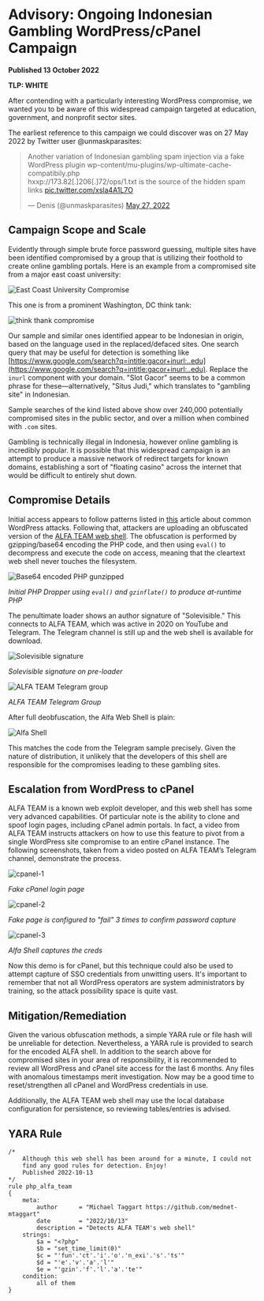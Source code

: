 # Advisory: Ongoing Indonesian Gambling WordPress/cPanel Campaign

**Published 13 October 2022**

**TLP: WHITE**

After contending with a particularly interesting WordPress compromise, we wanted you to be aware of this widespread campaign targeted at education, government, and nonprofit sector sites.

The earliest reference to this campaign we could discover was on 27 May 2022 by Twitter user @unmaskparasites:

<blockquote class="twitter-tweet"><p lang="en" dir="ltr">Another variation of Indonesian gambling spam injection via a fake WordPress plugin wp-content/mu-plugins/wp-ultimate-cache-compatibily.php<br>hxxp://173.82[.]206[.]72/ops/1.txt is the source of the hidden spam links <a href="https://t.co/xsla4A1L7O">pic.twitter.com/xsla4A1L7O</a></p>&mdash; Denis (@unmaskparasites) <a href="https://twitter.com/unmaskparasites/status/1530296554451415040?ref_src=twsrc%5Etfw">May 27, 2022</a></blockquote>

## Campaign Scope and Scale

Evidently through simple brute force password guessing, multiple sites have been identified compromised by a group that is utilizing their foothold to create online gambling portals. Here is an example from a compromised site from a major east coast university:

![East Coast University Compromise](img/university.png)

This one is from a prominent Washington, DC think tank:

![think thank compromise](img/thinktank.png)
 
Our sample and similar ones identified appear to be Indonesian in origin, based on the language used in the replaced/defaced sites. One search query that may be useful for detection is something like [https://www.google.com/search?q=intitle:gacor+inurl:..edu](https://www.google.com/search?q=intitle:gacor+inurl:..edu). Replace the `inurl` component with your domain. "Slot Gacor" seems to be a common phrase for these—alternatively, "Situs Judi," which translates to "gambling site" in Indonesian.

Sample searches of the kind listed above show over 240,000 potentially compromised sites in the public sector, and over a million when combined with `.com` sites.

Gambling is technically illegal in Indonesia, however online gambling is incredibly popular. It is possible that this widespread campaign is an attempt to produce a massive network of redirect targets for known domains, establishing a sort of "floating casino" across the internet that would be difficult to entirely shut down.

## Compromise Details

Initial access appears to follow patterns listed in [this](https://noc.org/articles/what-hackers-do-with-wordpress-in-2022-post-hack-analysis) article about common WordPress attacks. Following that, attackers are uploading an obfuscated version of the [ALFA TEAM web shell](https://blog.sucuri.net/2020/11/alfa-team-shell-v4-1-tesla-a-feature-update-analysis.html). The obfuscation is performed by gzipping/base64 encoding the PHP code, and then using `eval()` to decompress and execute the code on access, meaning that the cleartext web shell never touches the filesystem.

![Base64 encoded PHP gunzipped](img/gzinflate.png)

_Initial PHP Dropper using `eval()` and `gzinflate()` to produce at-runtime PHP_

The penultimate loader shows an author signature of "Solevisible." This connects to ALFA TEAM, which was active in 2020 on YouTube and Telegram. The Telegram channel is still up and the web shell is available for download.

![Solevisible signature](img/solevisible.png)

_Solevisible signature on pre-loader_

![ALFA TEAM Telegram group](img/telegram.png)

_ALFA TEAM Telegram Group_

After full deobfuscation, the Alfa Web Shell is plain: 

![Alfa Shell](img/alfashell.png)

This matches the code from the Telegram sample precisely. Given the nature of distribution, it unlikely that the developers of this shell are responsible for the compromises leading to these gambling sites.

## Escalation from WordPress to cPanel

ALFA TEAM is a known web exploit developer, and this web shell has some very advanced capabilities. Of particular note is the ability to clone and spoof login pages, including cPanel admin portals. In fact, a video from ALFA TEAM instructs attackers on how to use this feature to pivot from a single WordPress site compromise to an entire cPanel instance. The following screenshots, taken from a video posted on ALFA TEAM’s Telegram channel, demonstrate the process. 
 

![cpanel-1](img/cpanel1.png)

_Fake cPanel login page_

![cpanel-2](img/cpanel2.png)

_Fake page is configured to "fail" 3 times to confirm password capture_

![cpanel-3](img/cpanel3.png)

_Alfa Shell captures the creds_

Now this demo is for cPanel, but this technique could also be used to attempt capture of SSO credentials from unwitting users. It's important to remember that not all WordPress operators are system administrators by training, so the attack possibility space is quite vast.

## Mitigation/Remediation

Given the various obfuscation methods, a simple YARA rule or file hash will be unreliable for detection. Nevertheless, a YARA rule is provided to search for the encoded ALFA shell. In addition to the search above for compromised sites in your area of responsibility, it is recommended to review all WordPress and cPanel site access for the last 6 months. Any files with anomalous timestamps merit investigation. Now may be a good time to reset/strengthen all cPanel and WordPress credentials in use.

Additionally, the ALFA TEAM web shell may use the local database configuration for persistence, so reviewing tables/entries is advised.

## YARA Rule

```yara
/*
    Although this web shell has been around for a minute, I could not 
    find any good rules for detection. Enjoy!
    Published 2022-10-13
*/
rule php_alfa_team
{
    meta:
        author      = "Michael Taggart https://github.com/mednet-mtaggart"
        date        = "2022/10/13"
        description = "Detects ALFA TEAM's web shell"
    strings:
        $a = "<?php"
        $b = "set_time_limit(0)"
        $c = "'fun'.'ct'.'i'.'o'.'n_exi'.'s'.'ts'"
        $d = "'e'.'v'.'a'.'l'"
        $e = "'gzin'.'f'.'l'.'a'.'te'"
    condition:
        all of them
}
```
